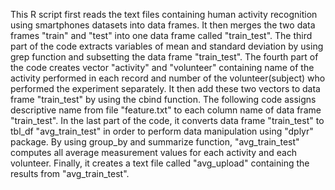 This R script first reads the text files containing human activity recognition using smartphones datasets into data frames. It then merges the two data frames "train" and "test" into one data frame called "train_test". The third part of the code extracts variables of mean and standard deviation by using grep function and subsetting the data frame "train_test". The fourth part of the code creates vector "activity" and "volunteer" containing name of the activity performed in each record and number of the volunteer(subject) who performed the experiment separately. It then add these two vectors to data frame "train_test" by using the cbind function. The following code assigns descriptive name from file "feature.txt" to each column name of data frame "train_test". In the last part of the code, it converts data frame "train_test" to tbl_df "avg_train_test" in order to perform data manipulation using "dplyr" package. By using group_by and summarize function, "avg_train_test" computes all average measurement values for each activity and each volunteer. Finally, it creates a text file called "avg_upload" containing the results from "avg_train_test".